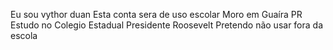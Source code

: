 Eu sou vythor duan
Esta conta sera de uso escolar
Moro em Guaíra PR
Estudo no Colegio Estadual Presidente Roosevelt
Pretendo não usar fora da escola
